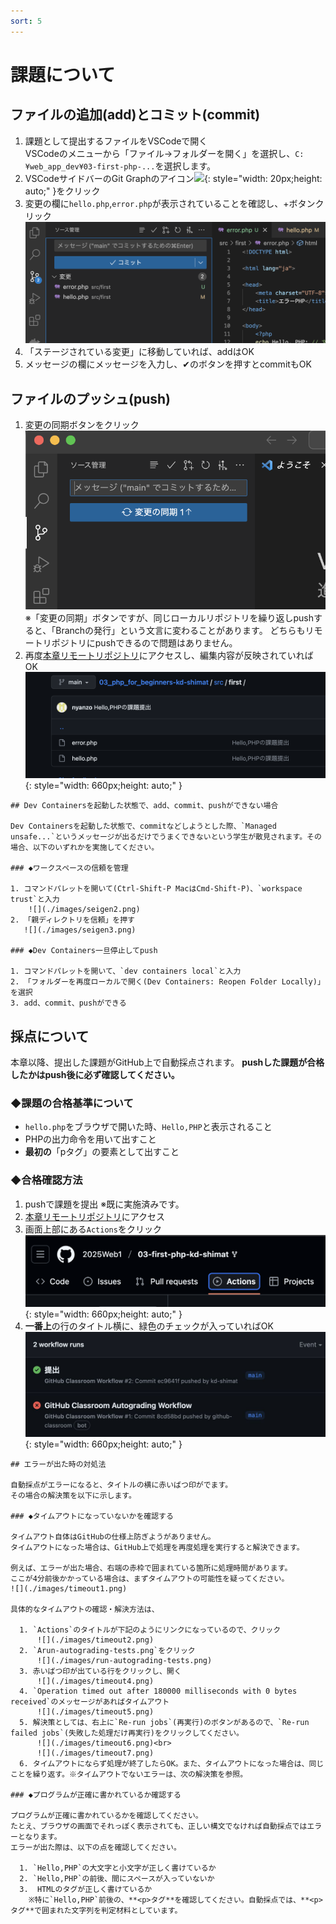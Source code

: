 ```yaml
---
sort: 5
---
```

# 課題について

## ファイルの追加(add)とコミット(commit)

1. 課題として提出するファイルをVSCodeで開く<br>
   VSCodeのメニューから「ファイル->フォルダーを開く」を選択し、`C:¥web_app_dev¥03-first-php-...`を選択します。
2. VSCodeサイドバーのGit Graphのアイコン![](./images/Aspose.Words.aedafcf0-3819-4263-af12-50337a38362b.016.png){: style="width: 20px;height: auto;" }をクリック
3. 変更の欄に`hello.php`,`error.php`が表示されていることを確認し、+ボタンクリック<br>
![](./images/%E3%82%B9%E3%82%AF%E3%83%AA%E3%83%BC%E3%83%B3%E3%82%B7%E3%83%A7%E3%83%83%E3%83%88%202023-04-12%2017.04.21.png)
4. 「ステージされている変更」に移動していれば、addはOK
5. メッセージの欄にメッセージを入力し、✔のボタンを押すとcommitもOK

## ファイルのプッシュ(push)

1. 変更の同期ボタンをクリック<br>
   ![](./images/%E3%82%B9%E3%82%AF%E3%83%AA%E3%83%BC%E3%83%B3%E3%82%B7%E3%83%A7%E3%83%83%E3%83%88%202023-04-21%209.35.15.png)<br>
    ※「変更の同期」ボタンですが、同じローカルリポジトリを繰り返しpushすると、「Branchの発行」という文言に変わることがあります。
    どちらもリモートリポジトリにpushできるので問題はありません。
2. 再度[本章リモートリポジトリ](https://classroom.github.com/a/yRgScATF)にアクセスし、編集内容が反映されていればOK<br>
    ![](./images/push.png){: style="width: 660px;height: auto;" }

```note
## Dev Containersを起動した状態で、add、commit、pushができない場合

Dev Containersを起動した状態で、commitなどしようとした際、`Managed unsafe...`というメッセージが出るだけでうまくできないという学生が散見されます。その場合、以下のいずれかを実施してください。

### ◆ワークスペースの信頼を管理

1. コマンドパレットを開いて(Ctrl-Shift-P MacはCmd-Shift-P)、`workspace trust`と入力 
    ![](./images/seigen2.png)
2. 「親ディレクトリを信頼」を押す
   ![](./images/seigen3.png)

### ◆Dev Containers一旦停止してpush

1. コマンドパレットを開いて、`dev containers local`と入力
2. 「フォルダーを再度ローカルで開く(Dev Containers: Reopen Folder Locally)」を選択
3. add、commit、pushができる
```

## 採点について

本章以降、提出した課題がGitHub上で自動採点されます。
**pushした課題が合格したかはpush後に必ず確認してください。**

### ◆課題の合格基準について

- `hello.php`をブラウザで開いた時、`Hello,PHP`と表示されること
- PHPの出力命令を用いて出すこと
- **最初の**「pタグ」の要素として出すこと

### ◆合格確認方法

1. pushで課題を提出
   ※既に実施済みです。
2. [本章リモートリポジトリ](https://classroom.github.com/a/yRgScATF)にアクセス<br>
3. 画面上部にある`Actions`をクリック<br>
   ![](./images/actions.png){: style="width: 660px;height: auto;" }
4. **一番上**の行のタイトル横に、緑色のチェックが入っていればOK<br>
   ![](./images/auto-grading.jpg){: style="width: 660px;height: auto;" }

```note
## エラーが出た時の対処法

自動採点がエラーになると、タイトルの横に赤いばつ印がでます。
その場合の解決策を以下に示します。

### ◆タイムアウトになっていないかを確認する

タイムアウト自体はGitHubの仕様上防ぎようがありません。
タイムアウトになった場合は、GitHub上で処理を再度処理を実行すると解決できます。

例えば、エラーが出た場合、右端の赤枠で囲まれている箇所に処理時間があります。
ここが4分前後かかっている場合は、まずタイムアウトの可能性を疑ってください。
![](./images/timeout1.png)

具体的なタイムアウトの確認・解決方法は、

  1. `Actions`のタイトルが下記のようにリンクになっているので、クリック
      ![](./images/timeout2.png)
  2. `Arun-autograding-tests.png`をクリック
      ![](./images/run-autograding-tests.png)
  3. 赤いばつ印が出ている行をクリックし、開く
      ![](./images/timeout4.png)
  4. `Operation timed out after 180000 milliseconds with 0 bytes received`のメッセージがあればタイムアウト
      ![](./images/timeout5.png)
  5. 解決策としては、右上に`Re-run jobs`(再実行)のボタンがあるので、`Re-run failed jobs`(失敗した処理だけ再実行)をクリックしてください。
      ![](./images/timeout6.png)<br>
      ![](./images/timeout7.png)
  6. タイムアウトにならず処理が終了したらOK。また、タイムアウトになった場合は、同じことを繰り返す。※タイムアウトでないエラーは、次の解決策を参照。

### ◆プログラムが正確に書かれているか確認する

プログラムが正確に書かれているかを確認してください。
たとえ、ブラウザの画面でそれっぽく表示されても、正しい構文でなければ自動採点ではエラーとなります。
エラーが出た際は、以下の点を確認してください。

  1. `Hello,PHP`の大文字と小文字が正しく書けているか
  2. `Hello,PHP`の前後、間にスペースが入っていないか
  3.  HTMLのタグが正しく書けているか
    ※特に`Hello,PHP`前後の、**<p>タグ**を確認してください。自動採点では、**<p>タグ**で囲まれた文字列を判定材料としています。
```
